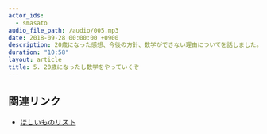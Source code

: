 ```yaml
---
actor_ids:
  - smasato
audio_file_path: /audio/005.mp3
date: 2018-09-28 00:00:00 +0900
description: 20歳になった感想、今後の方針、数学ができない理由についてを話しました。
duration: "10:58"
layout: article
title: 5. 20歳になったし数学をやっていくぞ
---
```


## 関連リンク

- [ほしいものリスト](http://amzn.asia/i55veV4)
